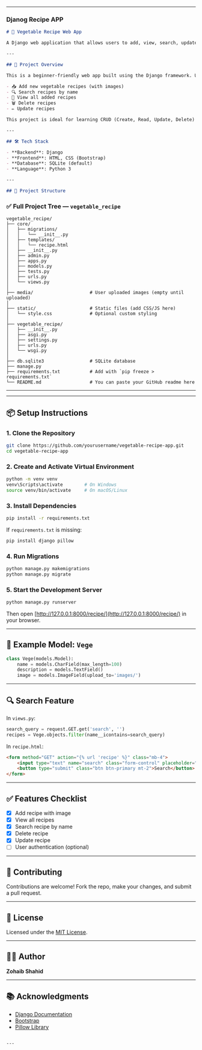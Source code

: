 
---

###  Djanog Recipe APP

```markdown
# 🥗 Vegetable Recipe Web App

A Django web application that allows users to add, view, search, update, and delete vegetable recipes with image support.

---

## 📌 Project Overview

This is a beginner-friendly web app built using the Django framework. Users can:

- 📥 Add new vegetable recipes (with images)
- 🔍 Search recipes by name
- 🧾 View all added recipes
- 🗑️ Delete recipes
- ✏️ Update recipes

This project is ideal for learning CRUD (Create, Read, Update, Delete) operations in Django.

---

## 🛠️ Tech Stack

- **Backend**: Django
- **Frontend**: HTML, CSS (Bootstrap)
- **Database**: SQLite (default)
- **Language**: Python 3

---

## 📂 Project Structure

```


### ✅ Full Project Tree — `vegetable_recipe`

```
vegetable_recipe/
├── core/
│   ├── migrations/
│   │   └── __init__.py
│   ├── templates/
│   │   └── recipe.html
│   ├── __init__.py
│   ├── admin.py
│   ├── apps.py
│   ├── models.py
│   ├── tests.py
│   ├── urls.py
│   └── views.py
│
├── media/                     # User uploaded images (empty until uploaded)
│
├── static/                    # Static files (add CSS/JS here)
│   └── style.css              # Optional custom styling
│
├── vegetable_recipe/
│   ├── __init__.py
│   ├── asgi.py
│   ├── settings.py
│   ├── urls.py
│   └── wsgi.py
│
├── db.sqlite3                 # SQLite database
├── manage.py
├── requirements.txt           # Add with `pip freeze > requirements.txt`
└── README.md                  # You can paste your GitHub readme here
```

---




---

## 📦 Setup Instructions

### 1. Clone the Repository

```bash
git clone https://github.com/yourusername/vegetable-recipe-app.git
cd vegetable-recipe-app
````

### 2. Create and Activate Virtual Environment

```bash
python -m venv venv
venv\Scripts\activate        # On Windows
source venv/bin/activate     # On macOS/Linux
```

### 3. Install Dependencies

```bash
pip install -r requirements.txt
```

If `requirements.txt` is missing:

```bash
pip install django pillow
```

### 4. Run Migrations

```bash
python manage.py makemigrations
python manage.py migrate
```

### 5. Start the Development Server

```bash
python manage.py runserver
```

Then open [http://127.0.0.1:8000/recipe/](http://127.0.0.1:8000/recipe/) in your browser.

---

## 🧾 Example Model: `Vege`

```python
class Vege(models.Model):
    name = models.CharField(max_length=100)
    description = models.TextField()
    image = models.ImageField(upload_to='images/')
```

---

## 🔍 Search Feature

In `views.py`:

```python
search_query = request.GET.get('search', '')
recipes = Vege.objects.filter(name__icontains=search_query)
```

In `recipe.html`:

```html
<form method="GET" action="{% url 'recipe' %}" class="mb-4">
    <input type="text" name="search" class="form-control" placeholder="Search recipe by name..." value="{{ request.GET.search }}">
    <button type="submit" class="btn btn-primary mt-2">Search</button>
</form>
```

---

## ✅ Features Checklist

* [x] Add recipe with image
* [x] View all recipes
* [x] Search recipe by name
* [x] Delete recipe
* [x] Update recipe
* [ ] User authentication (optional)

---

## 🤝 Contributing

Contributions are welcome! Fork the repo, make your changes, and submit a pull request.

---

## 📄 License

Licensed under the [MIT License](https://choosealicense.com/licenses/mit/).

---

## 🙋‍♂️ Author

**Zohaib Shahid**

---

## 📚 Acknowledgments

* [Django Documentation](https://docs.djangoproject.com/)
* [Bootstrap](https://getbootstrap.com/)
* [Pillow Library](https://python-pillow.org/)

```

---

